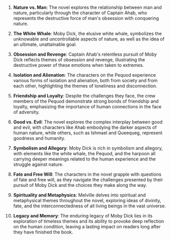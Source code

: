 1. **Nature vs. Man**: The novel explores the relationship between man and nature, particularly through the character of Captain Ahab, who represents the destructive force of man's obsession with conquering nature.

2. **The White Whale**: Moby Dick, the elusive white whale, symbolizes the unknowable and uncontrollable aspects of nature, as well as the idea of an ultimate, unattainable goal.

3. **Obsession and Revenge**: Captain Ahab's relentless pursuit of Moby Dick reflects themes of obsession and revenge, illustrating the destructive power of these emotions when taken to extremes.

4. **Isolation and Alienation**: The characters on the Pequod experience various forms of isolation and alienation, both from society and from each other, highlighting the themes of loneliness and disconnection.

5. **Friendship and Loyalty**: Despite the challenges they face, the crew members of the Pequod demonstrate strong bonds of friendship and loyalty, emphasizing the importance of human connections in the face of adversity.

6. **Good vs. Evil**: The novel explores the complex interplay between good and evil, with characters like Ahab embodying the darker aspects of human nature, while others, such as Ishmael and Queequeg, represent goodness and humanity.

7. **Symbolism and Allegory**: Moby Dick is rich in symbolism and allegory, with elements like the white whale, the Pequod, and the harpoon all carrying deeper meanings related to the human experience and the struggle against nature.

8. **Fate and Free Will**: The characters in the novel grapple with questions of fate and free will, as they navigate the challenges presented by their pursuit of Moby Dick and the choices they make along the way.

9. **Spirituality and Metaphysics**: Melville delves into spiritual and metaphysical themes throughout the novel, exploring ideas of divinity, fate, and the interconnectedness of all living beings in the vast universe.

10. **Legacy and Memory**: The enduring legacy of Moby Dick lies in its exploration of timeless themes and its ability to provoke deep reflection on the human condition, leaving a lasting impact on readers long after they have finished the book.